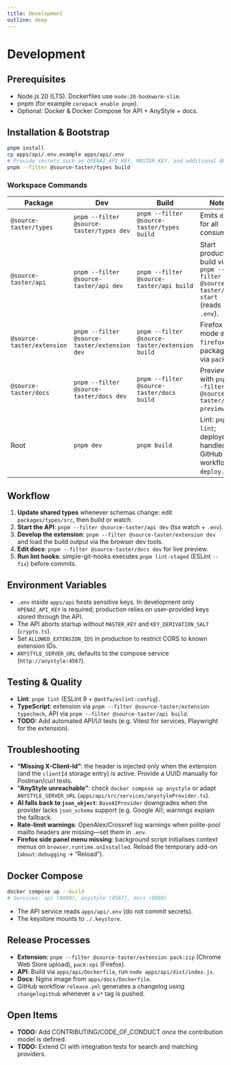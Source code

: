```yaml
---
title: Development
outline: deep
---
```


# Development

## Prerequisites

- Node.js 20 (LTS). Dockerfiles use `node:20-bookworm-slim`.
- pnpm (for example `corepack enable pnpm`).
- Optional: Docker & Docker Compose for API + AnyStyle + docs.

## Installation & Bootstrap

```bash
pnpm install
cp apps/api/.env.example apps/api/.env
# Provide secrets such as OPENAI_API_KEY, MASTER_KEY, and additional API credentials.
pnpm --filter @source-taster/types build
```

### Workspace Commands

| Package                    | Dev                                          | Build                                          | Notes                                                                               |
| -------------------------- | -------------------------------------------- | ---------------------------------------------- | ----------------------------------------------------------------------------------- |
| `@source-taster/types`     | `pnpm --filter @source-taster/types dev`     | `pnpm --filter @source-taster/types build`     | Emits `dist/` for all consumers.                                                    |
| `@source-taster/api`       | `pnpm --filter @source-taster/api dev`       | `pnpm --filter @source-taster/api build`       | Start production build via `pnpm --filter @source-taster/api start` (reads `.env`). |
| `@source-taster/extension` | `pnpm --filter @source-taster/extension dev` | `pnpm --filter @source-taster/extension build` | Firefox mode `dev-firefox`, packaging via `pack:*`.                                 |
| `@source-taster/docs`      | `pnpm --filter @source-taster/docs dev`      | `pnpm --filter @source-taster/docs build`      | Preview with `pnpm --filter @source-taster/docs preview`.                           |
| Root                       | `pnpm dev`                                   | `pnpm build`                                   | Lint: `pnpm lint`; deployment handled by GitHub workflow `deploy.yml`.              |

## Workflow

1. **Update shared types** whenever schemas change: edit `packages/types/src`, then build or watch.
2. **Start the API**: `pnpm --filter @source-taster/api dev` (tsx watch + `.env`).
3. **Develop the extension**: `pnpm --filter @source-taster/extension dev` and load the build output via the browser dev tools.
4. **Edit docs**: `pnpm --filter @source-taster/docs dev` for live preview.
5. **Run lint hooks**: simple-git-hooks executes `pnpm lint-staged` (ESLint `--fix`) before commits.

## Environment Variables

- `.env` inside `apps/api` hosts sensitive keys. In development only `OPENAI_API_KEY` is required; production relies on user-provided keys stored through the API.
- The API aborts startup without `MASTER_KEY` and `KEY_DERIVATION_SALT` (`crypto.ts`).
- Set `ALLOWED_EXTENSION_IDS` in production to restrict CORS to known extension IDs.
- `ANYSTYLE_SERVER_URL` defaults to the compose service (`http://anystyle:4567`).

## Testing & Quality

- **Lint**: `pnpm lint` (ESLint 9 + `@antfu/eslint-config`).
- **TypeScript**: extension via `pnpm --filter @source-taster/extension typecheck`, API via `pnpm --filter @source-taster/api build`.
- **TODO:** Add automated API/UI tests (e.g. Vitest for services, Playwright for the extension).

## Troubleshooting

- **“Missing X-Client-Id”**: the header is injected only when the extension (and the `clientId` storage entry) is active. Provide a UUID manually for Postman/curl tests.
- **“AnyStyle unreachable”**: check `docker compose up anystyle` or adapt `ANYSTYLE_SERVER_URL` (`apps/api/src/services/anystyleProvider.ts`).
- **AI falls back to `json_object`**: `BaseAIProvider` downgrades when the provider lacks `json_schema` support (e.g. Google AI); warnings explain the fallback.
- **Rate-limit warnings**: OpenAlex/Crossref log warnings when polite-pool mailto headers are missing—set them in `.env`.
- **Firefox side panel menu missing**: background script initialises context menus on `browser.runtime.onInstalled`. Reload the temporary add-on (`about:debugging` → “Reload”).

## Docker Compose

```bash
docker compose up --build
# Services: api (8000), anystyle (4567), docs (8080)
```

- The API service reads `apps/api/.env` (do not commit secrets).
- The keystore mounts to `./.keystore`.

## Release Processes

- **Extension**: `pnpm --filter @source-taster/extension pack:zip` (Chrome Web Store upload), `pack:xpi` (Firefox).
- **API**: Build via `apps/api/Dockerfile`, run `node apps/api/dist/index.js`.
- **Docs**: Nginx image from `apps/docs/Dockerfile`.
- GitHub workflow `release.yml` generates a changelog using `changelogithub` whenever a `v*` tag is pushed.

## Open Items

- **TODO:** Add CONTRIBUTING/CODE_OF_CONDUCT once the contribution model is defined.
- **TODO:** Extend CI with integration tests for search and matching providers.
